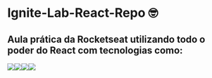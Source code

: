 # Ignite-Lab-React-Repo 🤓 
## Aula prática da Rocketseat utilizando todo o poder do React com tecnologias como:
<img src='https://img.shields.io/badge/Node.js-43853D?style=for-the-badge&logo=node.js&logoColor=white' /><img src='https://img.shields.io/badge/TypeScript-007ACC?style=for-the-badge&logo=typescript&logoColor=white' /><img src='https://img.shields.io/badge/React-20232A?style=for-the-badge&logo=react&logoColor=61DAFB' /><img src='https://img.shields.io/badge/Tailwind_CSS-38B2AC?style=for-the-badge&logo=tailwind-css&logoColor=white' />


